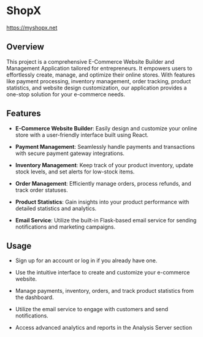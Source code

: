 # ShopX
https://myshopx.net

## Overview

This project is a comprehensive E-Commerce Website Builder and Management Application tailored for entrepreneurs. It empowers users to effortlessly create, manage, and optimize their online stores. With features like payment processing, inventory management, order tracking, product statistics, and website design customization, our application provides a one-stop solution for your e-commerce needs.

## Features

- **E-Commerce Website Builder**: Easily design and customize your online store with a user-friendly interface built using React.

- **Payment Management**: Seamlessly handle payments and transactions with secure payment gateway integrations.

- **Inventory Management**: Keep track of your product inventory, update stock levels, and set alerts for low-stock items.

- **Order Management**: Efficiently manage orders, process refunds, and track order statuses.

- **Product Statistics**: Gain insights into your product performance with detailed statistics and analytics.

- **Email Service**: Utilize the built-in Flask-based email service for sending notifications and marketing campaigns.

## Usage
- Sign up for an account or log in if you already have one.

- Use the intuitive interface to create and customize your e-commerce website.

- Manage payments, inventory, orders, and track product statistics from the dashboard.

- Utilize the email service to engage with customers and send notifications.

- Access advanced analytics and reports in the Analysis Server section
